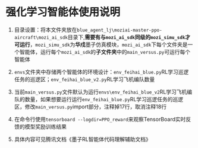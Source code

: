 # 强化学习智能体使用说明
1. 目录设置：将本文件夹放在`blue_agent_lj\moziai-master-ppo-aircraft\mozi_ai_sdk`目录下,**需要有与`mozi_ai_sdk`同级的`mozi_simu_sdk`才可运行**，`mozi_simu_sdk`为**华戍**墨子仿真模块，`mozi_ai_sdk`下每个文件夹是一个智能体，运行每个`mozi_ai_sdk`的**子文件夹**中的`main_versus.py`可运行每个智能体

2. `envs`文件夹中存储两个智能体的环境设计：`env_feihai_blue.py`RL学习巡逻任务的巡逻区；`env_feihai_blue_v2.py`RL学习飞机编队数量

3. 当前`main_versus.py`文件默认为运行`envs\env_feihai_blue_v2`RL学习飞机编队的数量，如果想要运行运行`env_feihai_blue.py`RL学习巡逻任务的巡逻区，修改`main_versus.py`import部分，注释掉17行，取消注释18行

4. 在命令行使用`tensorboard --logdir=PPO_reward`来观察TensorBoard实时反馈的模型奖励训练结果

5. 具体内容可见腾讯文档《墨子RL智能体代码理解辅助文档》
